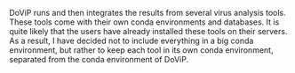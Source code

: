 

DoViP runs and then integrates the results from several virus analysis tools. These tools come with their own conda environments and databases. It is quite likely that the users have already installed these tools on their servers. As a result, I have decided not to include everything in a big conda environment, but rather to keep each tool in its own conda environment, separated from the conda environment of DoViP.


